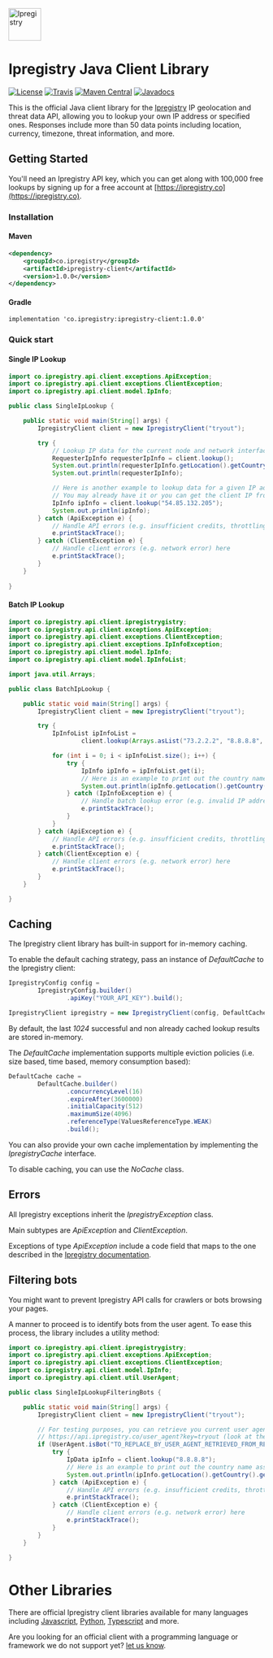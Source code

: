[<img src="https://ipregistry.co/assets/icons/icon-72x72.png" alt="Ipregistry" width="64"/>](https://ipregistry.co/) 
# Ipregistry Java Client Library

[![License](http://img.shields.io/:license-apache-blue.svg)](LICENSE)
[![Travis](https://travis-ci.com/ipregistry/ipregistry-java.svg?branch=master&style=flat-square)](https://travis-ci.com/ipregistry/ipregistry-java)
[![Maven Central](https://img.shields.io/maven-central/v/co.ipregistry/ipregistry-client.svg)](https://search.maven.org/search?q=g:co.ipregistry%20AND%20a:ipregistry-client)
[![Javadocs](https://www.javadoc.io/badge/co.ipregistry/ipregistry-client.svg)](https://www.javadoc.io/doc/co.ipregistry/ipregistry-client)


This is the official Java client library for the [Ipregistry](https://ipregistry.co) IP geolocation and threat data API, 
allowing you to lookup your own IP address or specified ones. Responses include more than 50 data points including 
location, currency, timezone, threat information, and more.

## Getting Started

You'll need an Ipregistry API key, which you can get along with 100,000 free lookups by signing up for a free account at [https://ipregistry.co](https://ipregistry.co).

### Installation

#### Maven

```xml
<dependency>
    <groupId>co.ipregistry</groupId>
    <artifactId>ipregistry-client</artifactId>
    <version>1.0.0</version>
</dependency>
```

#### Gradle

```
implementation 'co.ipregistry:ipregistry-client:1.0.0'
```

### Quick start

#### Single IP Lookup

```java
import co.ipregistry.api.client.exceptions.ApiException;
import co.ipregistry.api.client.exceptions.ClientException;
import co.ipregistry.api.client.model.IpInfo;

public class SingleIpLookup {

    public static void main(String[] args) {
        IpregistryClient client = new IpregistryClient("tryout");

        try {
            // Lookup IP data for the current node and network interface used to execute this code
            RequesterIpInfo requesterIpInfo = client.lookup();
            System.out.println(requesterIpInfo.getLocation().getCountry().getName());
            System.out.println(requesterIpInfo);

            // Here is another example to lookup data for a given IP address
            // You may already have it or you can get the client IP from a request header
            IpInfo ipInfo = client.lookup("54.85.132.205");
            System.out.println(ipInfo);
        } catch (ApiException e) {
            // Handle API errors (e.g. insufficient credits, throttling) here
            e.printStackTrace();
        } catch (ClientException e) {
            // Handle client errors (e.g. network error) here
            e.printStackTrace();
        }
    }
    
}
```

#### Batch IP Lookup

```java
import co.ipregistry.api.client.ipregistrygistry;
import co.ipregistry.api.client.exceptions.ApiException;
import co.ipregistry.api.client.exceptions.ClientException;
import co.ipregistry.api.client.exceptions.IpInfoException;
import co.ipregistry.api.client.model.IpInfo;
import co.ipregistry.api.client.model.IpInfoList;

import java.util.Arrays;

public class BatchIpLookup {

    public static void main(String[] args) {
        IpregistryClient client = new IpregistryClient("tryout");

        try {
            IpInfoList ipInfoList =
                    client.lookup(Arrays.asList("73.2.2.2", "8.8.8.8", "2001:67c:2e8:22::c100:68b"));

            for (int i = 0; i < ipInfoList.size(); i++) {
                try {
                    IpInfo ipInfo = ipInfoList.get(i);
                    // Here is an example to print out the country name associated with each IP address
                    System.out.println(ipInfo.getLocation().getCountry().getName());
                } catch (IpInfoException e) {
                    // Handle batch lookup error (e.g. invalid IP address) here
                    e.printStackTrace();
                }
            }
        } catch (ApiException e) {
            // Handle API errors (e.g. insufficient credits, throttling) here
            e.printStackTrace();
        } catch(ClientException e) {
            // Handle client errors (e.g. network error) here
            e.printStackTrace();
        }
    }

}
```

## Caching

The Ipregistry client library has built-in support for in-memory caching.

To enable the default caching strategy, pass an instance of _DefaultCache_ to the Ipregistry client:

```java
IpregistryConfig config =
        IpregistryConfig.builder()
                .apiKey("YOUR_API_KEY").build();

IpregistryClient ipregistry = new IpregistryClient(config, DefaultCache.builder().build());
```

By default, the last _1024_ successful and non already cached lookup results are stored in-memory.

The _DefaultCache_ implementation supports multiple eviction policies (i.e. size based, time based, memory consumption based):

```java
DefaultCache cache =
        DefaultCache.builder()
                .concurrencyLevel(16)
                .expireAfter(3600000)
                .initialCapacity(512)
                .maximumSize(4096)
                .referenceType(ValuesReferenceType.WEAK)
                .build();
```

You can also provide your own cache implementation by implementing the _IpregistryCache_ interface.

To disable caching, you can use the _NoCache_ class.

## Errors

All Ipregistry exceptions inherit the _IpregistryException_ class.

Main subtypes are _ApiException_ and _ClientException_.

Exceptions of type _ApiException_ include a code field that maps to the one described in the [Ipregistry documentation](https://ipregistry.co/docs/errors).

## Filtering bots

You might want to prevent Ipregistry API calls for crawlers or bots browsing your pages. 

A manner to proceed is to identify bots from the user agent. To ease this process, 
the library includes a utility method:

```java
import co.ipregistry.api.client.ipregistrygistry;
import co.ipregistry.api.client.exceptions.ApiException;
import co.ipregistry.api.client.exceptions.ClientException;
import co.ipregistry.api.client.model.IpInfo;
import co.ipregistry.api.client.util.UserAgent;

public class SingleIpLookupFilteringBots {

    public static void main(String[] args) {
        IpregistryClient client = new IpregistryClient("tryout");

        // For testing purposes, you can retrieve you current user agent from:
        // https://api.ipregistry.co/user_agent?key=tryout (look at the field named "header")
        if (UserAgent.isBot("TO_REPLACE_BY_USER_AGENT_RETRIEVED_FROM_REQUEST_HEADER")) {
            try {
                IpData ipInfo = client.lookup("8.8.8.8");
                // Here is an example to print out the country name associated with the IP address
                System.out.println(ipInfo.getLocation().getCountry().getName());
            } catch (ApiException e) {
                // Handle API errors (e.g. insufficient credits, throttling) here
                e.printStackTrace();
            } catch (ClientException e) {
                // Handle client errors (e.g. network error) here
                e.printStackTrace();
            }
        }
    }

}
```

# Other Libraries

There are official Ipregistry client libraries available for many languages including 
[Javascript](https://github.com/ipregistry/ipregistry-javascript), 
[Python](https://github.com/ipregistry/ipregistry-python), 
[Typescript](https://github.com/ipregistry/ipregistry-javascript) and more.

Are you looking for an official client with a programming language or framework we do not support yet? 
[let us know](mailto:support@ipregistry.co). 
